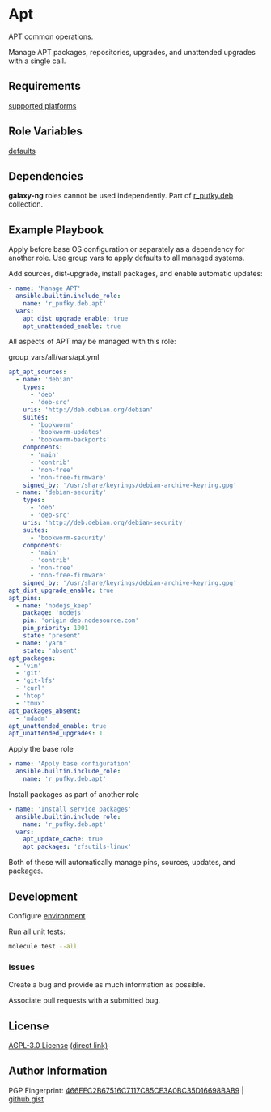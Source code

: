 # Apt
APT common operations.

Manage APT packages, repositories, upgrades, and unattended upgrades with a
single call.

## Requirements
[supported platforms](https://github.com/r-pufky/ansible_apt/blob/main/meta/main.yml)

## Role Variables
[defaults](https://github.com/r-pufky/ansible_apt/blob/main/defaults/main)

## Dependencies
**galaxy-ng** roles cannot be used independently. Part of
[r_pufky.deb](https://github.com/r-pufky/ansible_collection_deb) collection.

## Example Playbook
Apply before base OS configuration or separately as a dependency for another
role. Use group vars to apply defaults to all managed systems.

Add sources, dist-upgrade, install packages, and enable automatic updates:
``` yaml
- name: 'Manage APT'
  ansible.builtin.include_role:
    name: 'r_pufky.deb.apt'
  vars:
    apt_dist_upgrade_enable: true
    apt_unattended_enable: true
```

All aspects of APT may be managed with this role:

group_vars/all/vars/apt.yml
``` yaml
apt_apt_sources:
  - name: 'debian'
    types:
      - 'deb'
      - 'deb-src'
    uris: 'http://deb.debian.org/debian'
    suites:
      - 'bookworm'
      - 'bookworm-updates'
      - 'bookworm-backports'
    components:
      - 'main'
      - 'contrib'
      - 'non-free'
      - 'non-free-firmware'
    signed_by: '/usr/share/keyrings/debian-archive-keyring.gpg'
  - name: 'debian-security'
    types:
      - 'deb'
      - 'deb-src'
    uris: 'http://deb.debian.org/debian-security'
    suites:
      - 'bookworm-security'
    components:
      - 'main'
      - 'contrib'
      - 'non-free'
      - 'non-free-firmware'
    signed_by: '/usr/share/keyrings/debian-archive-keyring.gpg'
apt_dist_upgrade_enable: true
apt_pins:
  - name: 'nodejs_keep'
    package: 'nodejs'
    pin: 'origin deb.nodesource.com'
    pin_priority: 1001
    state: 'present'
  - name: 'yarn'
    state: 'absent'
apt_packages:
  - 'vim'
  - 'git'
  - 'git-lfs'
  - 'curl'
  - 'htop'
  - 'tmux'
apt_packages_absent:
  - 'mdadm'
apt_unattended_enable: true
apt_unattended_upgrades: 1
```

Apply the base role
``` yaml
- name: 'Apply base configuration'
  ansible.builtin.include_role:
    name: 'r_pufky.deb.apt'
```

Install packages as part of another role
``` yaml
- name: 'Install service packages'
  ansible.builtin.include_role:
    name: 'r_pufky.deb.apt'
  vars:
    apt_update_cache: true
    apt_packages: 'zfsutils-linux'
```
Both of these will automatically manage pins, sources, updates, and packages.

## Development
Configure [environment](https://github.com/r-pufky/ansible_collection_docs/blob/main/docs/dev/environment/README.md)

Run all unit tests:
``` bash
molecule test --all
```

### Issues
Create a bug and provide as much information as possible.

Associate pull requests with a submitted bug.

## License
[AGPL-3.0 License](https://www.tldrlegal.com/license/gnu-affero-general-public-license-v3-agpl-3-0)
 [(direct link)](https://github.com/r-pufky/ansible_apt/blob/main/LICENSE)

## Author Information
PGP Fingerprint: [466EEC2B67516C7117C85CE3A0BC35D16698BAB9](https://keys.openpgp.org/vks/v1/by-fingerprint/466EEC2B67516C7117C85CE3A0BC35D16698BAB9)
| [github gist](https://gist.github.com/r-pufky/a8df36977c55b5bb20829267c4c49d22)
